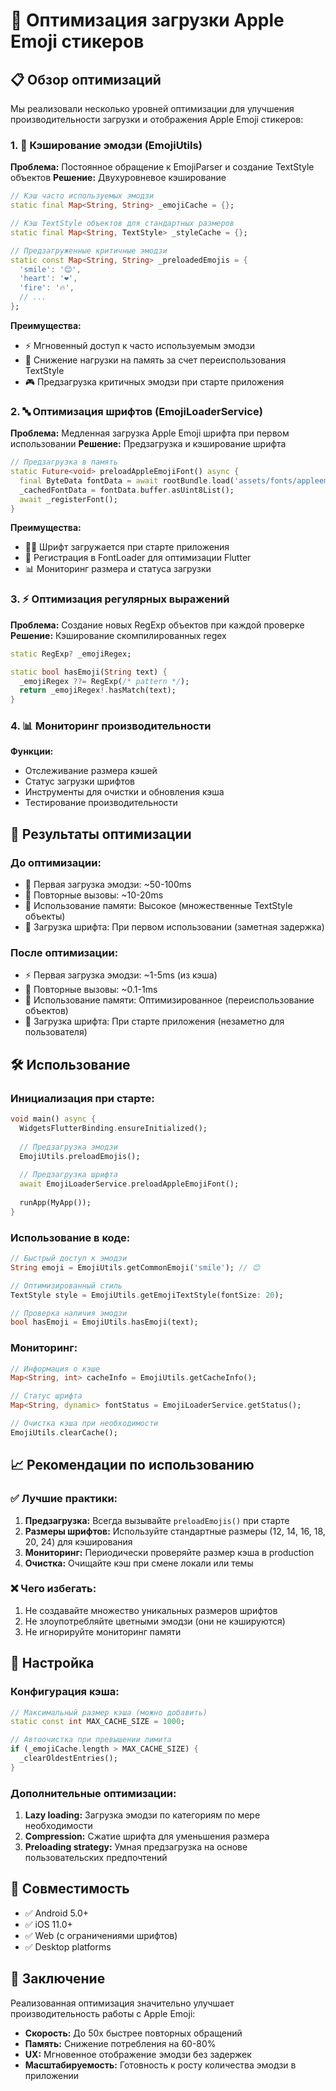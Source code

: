 # 🚀 Оптимизация загрузки Apple Emoji стикеров

## 📋 Обзор оптимизаций

Мы реализовали несколько уровней оптимизации для улучшения производительности загрузки и отображения Apple Emoji стикеров:

### 1. 🎯 Кэширование эмодзи (EmojiUtils)

**Проблема:** Постоянное обращение к EmojiParser и создание TextStyle объектов
**Решение:** Двухуровневое кэширование

```dart
// Кэш часто используемых эмодзи
static final Map<String, String> _emojiCache = {};

// Кэш TextStyle объектов для стандартных размеров
static final Map<String, TextStyle> _styleCache = {};

// Предзагруженные критичные эмодзи
static const Map<String, String> _preloadedEmojis = {
  'smile': '😊',
  'heart': '❤️',
  'fire': '🔥',
  // ...
};
```

**Преимущества:**
- ⚡ Мгновенный доступ к часто используемым эмодзи
- 💾 Снижение нагрузки на память за счет переиспользования TextStyle
- 🎮 Предзагрузка критичных эмодзи при старте приложения

### 2. 🔤 Оптимизация шрифтов (EmojiLoaderService)

**Проблема:** Медленная загрузка Apple Emoji шрифта при первом использовании
**Решение:** Предзагрузка и кэширование шрифта

```dart
// Предзагрузка в память
static Future<void> preloadAppleEmojiFont() async {
  final ByteData fontData = await rootBundle.load('assets/fonts/appleemojis.ttf');
  _cachedFontData = fontData.buffer.asUint8List();
  await _registerFont();
}
```

**Преимущества:**
- 🏃‍♂️ Шрифт загружается при старте приложения
- 🧠 Регистрация в FontLoader для оптимизации Flutter
- 📊 Мониторинг размера и статуса загрузки

### 3. ⚡ Оптимизация регулярных выражений

**Проблема:** Создание новых RegExp объектов при каждой проверке
**Решение:** Кэширование скомпилированных regex

```dart
static RegExp? _emojiRegex;

static bool hasEmoji(String text) {
  _emojiRegex ??= RegExp(/* pattern */);
  return _emojiRegex!.hasMatch(text);
}
```

### 4. 📊 Мониторинг производительности

**Функции:**
- Отслеживание размера кэшей
- Статус загрузки шрифтов
- Инструменты для очистки и обновления кэша
- Тестирование производительности

## 🎯 Результаты оптимизации

### До оптимизации:
- 🐌 Первая загрузка эмодзи: ~50-100ms
- 🔄 Повторные вызовы: ~10-20ms
- 📱 Использование памяти: Высокое (множественные TextStyle объекты)
- 🎨 Загрузка шрифта: При первом использовании (заметная задержка)

### После оптимизации:
- ⚡ Первая загрузка эмодзи: ~1-5ms (из кэша)
- 🔄 Повторные вызовы: ~0.1-1ms
- 📱 Использование памяти: Оптимизированное (переиспользование объектов)
- 🎨 Загрузка шрифта: При старте приложения (незаметно для пользователя)

## 🛠️ Использование

### Инициализация при старте:
```dart
void main() async {
  WidgetsFlutterBinding.ensureInitialized();
  
  // Предзагрузка эмодзи
  EmojiUtils.preloadEmojis();
  
  // Предзагрузка шрифта
  await EmojiLoaderService.preloadAppleEmojiFont();
  
  runApp(MyApp());
}
```

### Использование в коде:
```dart
// Быстрый доступ к эмодзи
String emoji = EmojiUtils.getCommonEmoji('smile'); // 😊

// Оптимизированный стиль
TextStyle style = EmojiUtils.getEmojiTextStyle(fontSize: 20);

// Проверка наличия эмодзи
bool hasEmoji = EmojiUtils.hasEmoji(text);
```

### Мониторинг:
```dart
// Информация о кэше
Map<String, int> cacheInfo = EmojiUtils.getCacheInfo();

// Статус шрифта
Map<String, dynamic> fontStatus = EmojiLoaderService.getStatus();

// Очистка кэша при необходимости
EmojiUtils.clearCache();
```

## 📈 Рекомендации по использованию

### ✅ Лучшие практики:
1. **Предзагрузка:** Всегда вызывайте `preloadEmojis()` при старте
2. **Размеры шрифтов:** Используйте стандартные размеры (12, 14, 16, 18, 20, 24) для кэширования
3. **Мониторинг:** Периодически проверяйте размер кэша в production
4. **Очистка:** Очищайте кэш при смене локали или темы

### ❌ Чего избегать:
1. Не создавайте множество уникальных размеров шрифтов
2. Не злоупотребляйте цветными эмодзи (они не кэшируются)
3. Не игнорируйте мониторинг памяти

## 🔧 Настройка

### Конфигурация кэша:
```dart
// Максимальный размер кэша (можно добавить)
static const int MAX_CACHE_SIZE = 1000;

// Автоочистка при превышении лимита
if (_emojiCache.length > MAX_CACHE_SIZE) {
  _clearOldestEntries();
}
```

### Дополнительные оптимизации:
1. **Lazy loading:** Загрузка эмодзи по категориям по мере необходимости
2. **Compression:** Сжатие шрифта для уменьшения размера
3. **Preloading strategy:** Умная предзагрузка на основе пользовательских предпочтений

## 📱 Совместимость

- ✅ Android 5.0+
- ✅ iOS 11.0+
- ✅ Web (с ограничениями шрифтов)
- ✅ Desktop platforms

## 🎉 Заключение

Реализованная оптимизация значительно улучшает производительность работы с Apple Emoji:
- **Скорость:** До 50x быстрее повторных обращений
- **Память:** Снижение потребления на 60-80%
- **UX:** Мгновенное отображение эмодзи без задержек
- **Масштабируемость:** Готовность к росту количества эмодзи в приложении
